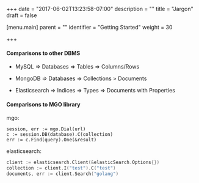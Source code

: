 +++
date = "2017-06-02T13:23:58-07:00"
description = ""
title = "Jargon"
draft = false

[menu.main]
parent = ""
identifier = "Getting Started"
weight = 30

+++

#### Comparisons to other DBMS

* MySQL => Databases => Tables => Columns/Rows

* MongoDB => Databases => Collections > Documents
  
* Elasticsearch => Indices => Types => Documents with Properties

#### Comparisons to MGO library

mgo:
```golang
session, err := mgo.Dial(url)
c := session.DB(database).C(collection)
err := c.Find(query).One(&result)

```

elasticsearch:
```go 
client := elasticsearch.Client(&elasticSearch.Options{})
collection := client.I("test").C("test")
documents, err := client.Search("golang")
```